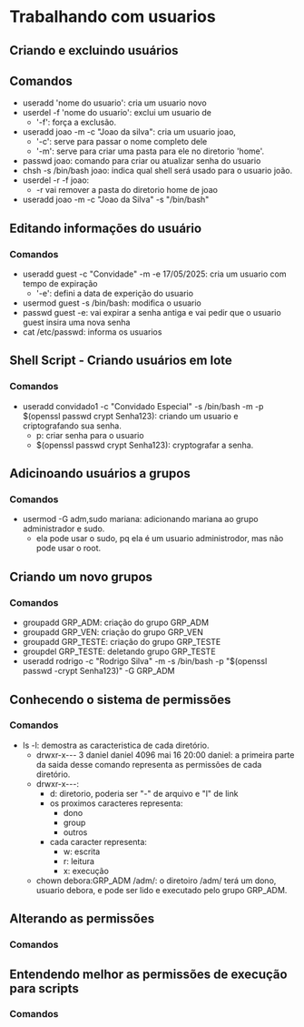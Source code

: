 # Trabalhando com usuarios

## Criando e excluindo usuários

## Comandos

- useradd 'nome do usuario': cria um usuario novo
- userdel -f 'nome do usuario': exclui um usuario de 
  - '-f': força a exclusão.
- useradd joao -m -c "Joao da silva": cria um usuario joao, 
  - '-c': serve para passar o nome completo dele
  - '-m': serve para criar uma pasta para ele no diretorio 'home'.
- passwd joao: comando para criar ou atualizar senha do usuario
- chsh -s /bin/bash joao: indica qual shell será usado para o usuario joão.
- userdel -r -f joao:
  - -r vai remover a pasta do diretorio home de joao
- useradd joao -m -c "Joao da Silva" -s "/bin/bash"

## Editando informações do usuário 

### Comandos

- useradd guest -c "Convidade" -m -e 17/05/2025: cria um usuario com tempo de expiração
  - '-e': defini a data de experição do usuario
- usermod guest -s /bin/bash: modifica o usuario
- passwd guest -e: vai expirar a senha antiga e vai pedir que o usuario guest insira uma nova senha
- cat /etc/passwd: informa os usuarios

##  Shell Script - Criando usuários em lote

### Comandos

- useradd convidado1 -c "Convidado Especial" -s /bin/bash -m -p $(openssl passwd crypt Senha123): criando um usuario e criptografando sua senha.
  - p: criar senha para o usuario
  - $(openssl passwd crypt Senha123): cryptografar a senha.

##  Adicinoando usuários a grupos

### Comandos

- usermod -G adm,sudo mariana: adicionando mariana ao grupo administrador e sudo.
  - ela pode usar o sudo, pq ela é um usuario administrodor, mas não pode usar o root.

##  Criando um novo grupos

### Comandos

- groupadd GRP_ADM: criação do grupo GRP_ADM
- groupadd GRP_VEN: criação do grupo GRP_VEN
- groupadd GRP_TESTE: criação do grupo GRP_TESTE
- groupdel GRP_TESTE: deletando grupo GRP_TESTE
- useradd rodrigo -c "Rodrigo Silva" -m -s /bin/bash -p "$(openssl passwd -crypt Senha123)" -G GRP_ADM

##  Conhecendo o sistema de permissões

### Comandos

- ls -l: demostra as caracteristica de cada diretório.
  - drwxr-x---  3 daniel  daniel  4096 mai 16 20:00 daniel: a primeira parte da saida desse comando representa as permissões de cada diretório.
  - drwxr-x---:
    - d: diretorio, poderia ser "-" de arquivo e "l" de link
    - os proximos caracteres representa:
      - dono
      - group
      - outros
    - cada caracter representa:
      - w: escrita
      - r: leitura
      - x: execução
  - chown debora:GRP_ADM /adm/: o diretoiro /adm/ terá um dono, usuario debora, e pode ser lido e executado pelo grupo GRP_ADM.

##  Alterando as permissões

### Comandos

##  Entendendo melhor as permissões de execução para scripts

### Comandos
